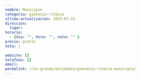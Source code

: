 ```yaml
---
nombre: Municipio
categoria: gimnasia-ritmica
ultima-actualizacion: 2015-07-23
direccion: 
  lugar: 
horario: 
  - {dia: "", hora: "", nota: "" }
precio: gratis
nota: | 
  
website: []
telefono: []
email: 
permalink: /rio-grande/entidades/gimnasia-ritmica-municipio/
---
```


